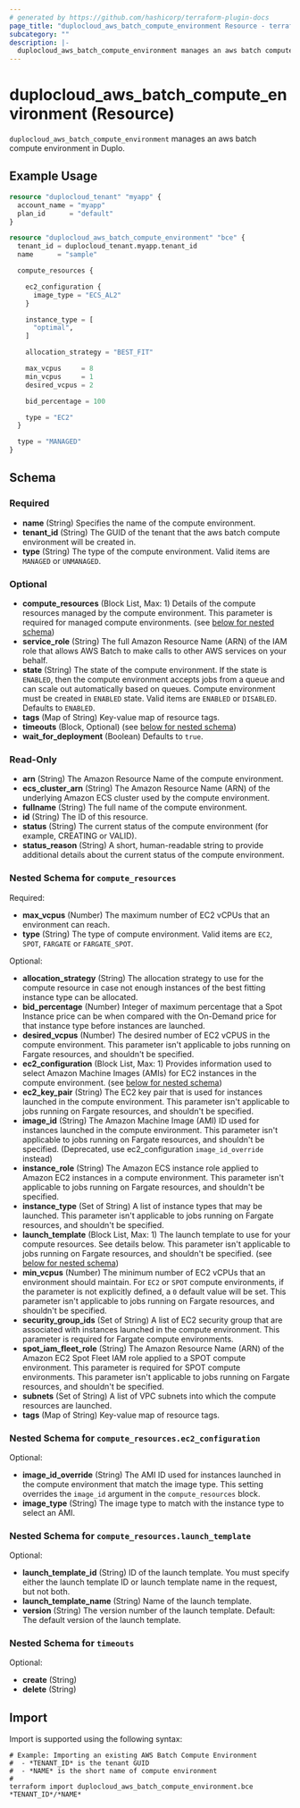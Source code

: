 ```yaml
---
# generated by https://github.com/hashicorp/terraform-plugin-docs
page_title: "duplocloud_aws_batch_compute_environment Resource - terraform-provider-duplocloud"
subcategory: ""
description: |-
  duplocloud_aws_batch_compute_environment manages an aws batch compute environment in Duplo.
---
```


# duplocloud_aws_batch_compute_environment (Resource)

`duplocloud_aws_batch_compute_environment` manages an aws batch compute environment in Duplo.

## Example Usage

```terraform
resource "duplocloud_tenant" "myapp" {
  account_name = "myapp"
  plan_id      = "default"
}

resource "duplocloud_aws_batch_compute_environment" "bce" {
  tenant_id = duplocloud_tenant.myapp.tenant_id
  name      = "sample"

  compute_resources {

    ec2_configuration {
      image_type = "ECS_AL2"
    }

    instance_type = [
      "optimal",
    ]

    allocation_strategy = "BEST_FIT"

    max_vcpus     = 8
    min_vcpus     = 1
    desired_vcpus = 2

    bid_percentage = 100

    type = "EC2"
  }

  type = "MANAGED"
}
```

<!-- schema generated by tfplugindocs -->
## Schema

### Required

- **name** (String) Specifies the name of the compute environment.
- **tenant_id** (String) The GUID of the tenant that the aws batch compute environment will be created in.
- **type** (String) The type of the compute environment. Valid items are `MANAGED` or `UNMANAGED`.

### Optional

- **compute_resources** (Block List, Max: 1) Details of the compute resources managed by the compute environment. This parameter is required for managed compute environments. (see [below for nested schema](#nestedblock--compute_resources))
- **service_role** (String) The full Amazon Resource Name (ARN) of the IAM role that allows AWS Batch to make calls to other AWS services on your behalf.
- **state** (String) The state of the compute environment. If the state is `ENABLED`, then the compute environment accepts jobs from a queue and can scale out automatically based on queues. Compute environment must be created in `ENABLED` state. Valid items are `ENABLED` or `DISABLED`. Defaults to `ENABLED`.
- **tags** (Map of String) Key-value map of resource tags.
- **timeouts** (Block, Optional) (see [below for nested schema](#nestedblock--timeouts))
- **wait_for_deployment** (Boolean) Defaults to `true`.

### Read-Only

- **arn** (String) The Amazon Resource Name of the compute environment.
- **ecs_cluster_arn** (String) The Amazon Resource Name (ARN) of the underlying Amazon ECS cluster used by the compute environment.
- **fullname** (String) The full name of the compute environment.
- **id** (String) The ID of this resource.
- **status** (String) The current status of the compute environment (for example, CREATING or VALID).
- **status_reason** (String) A short, human-readable string to provide additional details about the current status of the compute environment.

<a id="nestedblock--compute_resources"></a>
### Nested Schema for `compute_resources`

Required:

- **max_vcpus** (Number) The maximum number of EC2 vCPUs that an environment can reach.
- **type** (String) The type of compute environment. Valid items are `EC2`, `SPOT`, `FARGATE` or `FARGATE_SPOT`.

Optional:

- **allocation_strategy** (String) The allocation strategy to use for the compute resource in case not enough instances of the best fitting instance type can be allocated.
- **bid_percentage** (Number) Integer of maximum percentage that a Spot Instance price can be when compared with the On-Demand price for that instance type before instances are launched.
- **desired_vcpus** (Number) The desired number of EC2 vCPUS in the compute environment. This parameter isn't applicable to jobs running on Fargate resources, and shouldn't be specified.
- **ec2_configuration** (Block List, Max: 1) Provides information used to select Amazon Machine Images (AMIs) for EC2 instances in the compute environment. (see [below for nested schema](#nestedblock--compute_resources--ec2_configuration))
- **ec2_key_pair** (String) The EC2 key pair that is used for instances launched in the compute environment. This parameter isn't applicable to jobs running on Fargate resources, and shouldn't be specified.
- **image_id** (String) The Amazon Machine Image (AMI) ID used for instances launched in the compute environment. This parameter isn't applicable to jobs running on Fargate resources, and shouldn't be specified. (Deprecated, use ec2_configuration `image_id_override` instead)
- **instance_role** (String) The Amazon ECS instance role applied to Amazon EC2 instances in a compute environment. This parameter isn't applicable to jobs running on Fargate resources, and shouldn't be specified.
- **instance_type** (Set of String) A list of instance types that may be launched. This parameter isn't applicable to jobs running on Fargate resources, and shouldn't be specified.
- **launch_template** (Block List, Max: 1) The launch template to use for your compute resources. See details below. This parameter isn't applicable to jobs running on Fargate resources, and shouldn't be specified. (see [below for nested schema](#nestedblock--compute_resources--launch_template))
- **min_vcpus** (Number) The minimum number of EC2 vCPUs that an environment should maintain. For `EC2` or `SPOT` compute environments, if the parameter is not explicitly defined, a `0` default value will be set. This parameter isn't applicable to jobs running on Fargate resources, and shouldn't be specified.
- **security_group_ids** (Set of String) A list of EC2 security group that are associated with instances launched in the compute environment. This parameter is required for Fargate compute environments.
- **spot_iam_fleet_role** (String) The Amazon Resource Name (ARN) of the Amazon EC2 Spot Fleet IAM role applied to a SPOT compute environment. This parameter is required for SPOT compute environments. This parameter isn't applicable to jobs running on Fargate resources, and shouldn't be specified.
- **subnets** (Set of String) A list of VPC subnets into which the compute resources are launched.
- **tags** (Map of String) Key-value map of resource tags.

<a id="nestedblock--compute_resources--ec2_configuration"></a>
### Nested Schema for `compute_resources.ec2_configuration`

Optional:

- **image_id_override** (String) The AMI ID used for instances launched in the compute environment that match the image type. This setting overrides the `image_id` argument in the `compute_resources` block.
- **image_type** (String) The image type to match with the instance type to select an AMI.


<a id="nestedblock--compute_resources--launch_template"></a>
### Nested Schema for `compute_resources.launch_template`

Optional:

- **launch_template_id** (String) ID of the launch template. You must specify either the launch template ID or launch template name in the request, but not both.
- **launch_template_name** (String) Name of the launch template.
- **version** (String) The version number of the launch template. Default: The default version of the launch template.



<a id="nestedblock--timeouts"></a>
### Nested Schema for `timeouts`

Optional:

- **create** (String)
- **delete** (String)

## Import

Import is supported using the following syntax:

```shell
# Example: Importing an existing AWS Batch Compute Environment
#  - *TENANT_ID* is the tenant GUID
#  - *NAME* is the short name of compute environment
#
terraform import duplocloud_aws_batch_compute_environment.bce *TENANT_ID*/*NAME*
```
